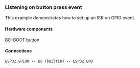 ### Listening on button press event

This example demonstrates how to set up an ISR on GPIO event.

#### Hardware components

B0: BOOT button

#### Connections

```
ESP32.GPIO0 -- B0 (builtin) -- ESP32.GND
```
